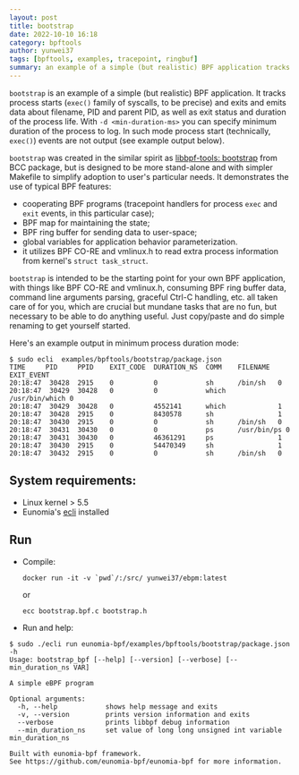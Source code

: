 ```yaml
---
layout: post
title: bootstrap
date: 2022-10-10 16:18
category: bpftools
author: yunwei37
tags: [bpftools, examples, tracepoint, ringbuf]
summary: an example of a simple (but realistic) BPF application tracks process starts (`exec()` family of syscalls, to be precise) and exits
---
```



`bootstrap` is an example of a simple (but realistic) BPF application. It
tracks process starts (`exec()` family of syscalls, to be precise) and exits
and emits data about filename, PID and parent PID, as well as exit status and
duration of the process life. With `-d <min-duration-ms>` you can specify
minimum duration of the process to log. In such mode process start
(technically, `exec()`) events are not output (see example output below).

`bootstrap` was created in the similar spirit as
[libbpf-tools: bootstrap](https://github.com/libbpf/libbpf-bootstrap/blob/master/examples/c/bootstrap.bpf.c) from
BCC package, but is designed to be more stand-alone and with simpler Makefile
to simplify adoption to user's particular needs. It demonstrates the use of
typical BPF features:
  - cooperating BPF programs (tracepoint handlers for process `exec` and `exit`
    events, in this particular case);
  - BPF map for maintaining the state;
  - BPF ring buffer for sending data to user-space;
  - global variables for application behavior parameterization.
  - it utilizes BPF CO-RE and vmlinux.h to read extra process information from
    kernel's `struct task_struct`.

`bootstrap` is intended to be the starting point for your own BPF application,
with things like BPF CO-RE and vmlinux.h, consuming BPF ring buffer data,
command line arguments parsing, graceful Ctrl-C handling, etc. all taken care
of for you, which are crucial but mundane tasks that are no fun, but necessary
to be able to do anything useful. Just copy/paste and do simple renaming to get
yourself started.

Here's an example output in minimum process duration mode:

```console
$ sudo ecli  examples/bpftools/bootstrap/package.json
TIME     PID     PPID    EXIT_CODE  DURATION_NS  COMM    FILENAME  EXIT_EVENT  
20:18:47  30428  2915    0          0            sh      /bin/sh   0
20:18:47  30429  30428   0          0            which   /usr/bin/which 0
20:18:47  30429  30428   0          4552141      which             1
20:18:47  30428  2915    0          8430578      sh                1
20:18:47  30430  2915    0          0            sh      /bin/sh   0
20:18:47  30431  30430   0          0            ps      /usr/bin/ps 0
20:18:47  30431  30430   0          46361291     ps                1
20:18:47  30430  2915    0          54470349     sh                1
20:18:47  30432  2915    0          0            sh      /bin/sh   0
```

## System requirements:

- Linux kernel > 5.5
- Eunomia's [ecli](https://github.com/eunomia-bpf/eunomia-bpf/tree/master/ecli) installed


## Run

- Compile:

  ```shell
  docker run -it -v `pwd`/:/src/ yunwei37/ebpm:latest
  ```

  or

  ```shell
  ecc bootstrap.bpf.c bootstrap.h
  ```

- Run and help:

```console
$ sudo ./ecli run eunomia-bpf/examples/bpftools/bootstrap/package.json -h
Usage: bootstrap_bpf [--help] [--version] [--verbose] [--min_duration_ns VAR]

A simple eBPF program

Optional arguments:
  -h, --help            shows help message and exits 
  -v, --version         prints version information and exits 
  --verbose             prints libbpf debug information 
  --min_duration_ns     set value of long long unsigned int variable min_duration_ns 

Built with eunomia-bpf framework.
See https://github.com/eunomia-bpf/eunomia-bpf for more information.
```

